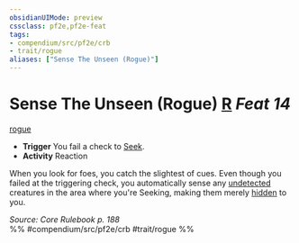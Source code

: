 ```yaml
---
obsidianUIMode: preview
cssclass: pf2e,pf2e-feat
tags:
- compendium/src/pf2e/crb
- trait/rogue
aliases: ["Sense The Unseen (Rogue)"]
---
```

# Sense The Unseen (Rogue)  [R](../../Rules/core-rulebook/chapter-9-playing-the-game.md#Actions "Reaction") *Feat 14*  
[rogue](../../Rules/traits/rogue.md)  

- **Trigger** You fail a check to [Seek](../../Rules/actions/seek.md).
- **Activity** Reaction

When you look for foes, you catch the slightest of cues. Even though you failed at the triggering check, you automatically sense any [undetected](../../Rules/conditions.md#Undetected) creatures in the area where you're Seeking, making them merely [hidden](../../Rules/conditions.md#Hidden) to you.

*Source: Core Rulebook p. 188*  
%% #compendium/src/pf2e/crb #trait/rogue %%